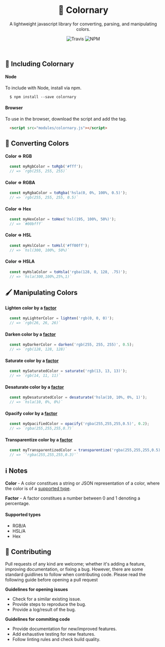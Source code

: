 <h1 align="center">🎨 Colornary</h1>
<p align="center">A lightweight javascript library for converting, parsing, and manipulating colors.</p>
<p align="center">
  <img src="https://img.shields.io/travis/Charliekenney23/colornary.svg" alt="Travis"/>
  <img src="https://img.shields.io/npm/v/colornary.svg" alt="NPM">
</p>
<br/>
<h2>🚀 Including Colornary</h2>
<h4>Node</h4>
<p>
  To include with Node, install via npm.
</p>

```shell
  $ npm install --save colornary
```
<h4>Browser</h4>
<p>
  To use in the browser, download the script and add the tag.
</p>

```html
  <script src="modules/colornary.js"></script>
```
<h2>🌈 Converting Colors</h2>
<h4>Color ⇒ RGB</h4>

```js
  const myRgbColor = toRgb('#fff');
  // => `rgb(255, 255, 255)`
```
<h4>Color ⇒ RGBA</h4>

```js
  const myRgbaColor = toRgba('hsla(0, 0%, 100%, 0.5)');
  // => `rgb(255, 255, 255, 0.5)`
```
<h4>Color ⇒ Hex</h4>

```js
  const myHexColor = toHex('hsl(195, 100%, 50%)');
  // => `#00bfff`
```
<h4>Color ⇒ HSL</h4>

```js
  const myHslColor = toHsl('#ff00ff');
  // => `hsl(300, 100%, 50%)`
```
<h4>Color ⇒ HSLA</h4>

```js
  const myHslaColor = toHsla('rgba(128, 0, 128, .75)');
  // => `hsla(300,100%,25%,1)`
```
<h2>🖌 Manipulating Colors</h2>
<h4>Lighten color by a <a href="#">factor</a></h4>

```js
  const myLighterColor = lighten('rgb(0, 0, 0)');
  // => `rgb(26, 26, 26)`
```
<h4>Darken color by a <a href="#">factor</a></h4>

```js
  const myDarkerColor = darken('rgb(255, 255, 255)', 0.5);
  // => `rgb(128, 128, 128)`
```
<h4>Saturate color by a <a href="#">factor</a></h4>

```js
  const mySaturatedColor = saturate('rgb(13, 13, 13)');
  // => `rgb(14, 11, 11)`
```
<h4>Desaturate color by a <a href="#">factor</a></h4>

```js
  const myDesaturatedColor = desaturate('hsla(10, 10%, 0%, 1)');
  // => `hsla(10, 0%, 0%)`
```
<h4>Opacify color by a <a href="#">factor</a></h4>

```js
  const myOpacifiedColor = opacify('rgba(255,255,255,0.5)', 0.2);
  // => `rgba(255,255,255,0.7)`
```
<h4>Transparentize color by a <a href="#">factor</a></h4>

```js
  const myTransparentizedColor = transparentize('rgba(255,255,255,0.5)', 0.2);
  // => `'rgba(255,255,255,0.3)'`
```
<h2>ℹ️ Notes</h2>
<p>
  <strong>Color</strong>
  - A color constitues a string or JSON representation of a color, where the color is of a <a href="#supported-type">supported type</a>.
</p>
<p>
  <strong>Factor</strong>
  - A factor constitues a number between 0 and 1 denoting a percentage.
<h4>Supported types</h4>
<ul>
  <li>RGB/A</li>
  <li>HSL/A</li>
  <li>Hex</li>
</ul>
<h2>🎉 Contributing</h2>
<p>
  Pull requests of any kind are welcome; whether it's adding a feature, improving documentation, or fixing a bug. However, there are some standard guidlines to follow when contributing code. Please read the following guide before opening a pull request
</p>
<strong>Guidelines for opening issues</strong>
<ul>
  <li>Check for a similar existing issue.</li>
  <li>Provide steps to reproduce the bug.</li>
  <li>Provide a log/result of the bug.</li>
</ul>
<strong>Guidelines for commiting code</strong>
<ul>
  <li>Provide documentation for new/improved features.</li>
  <li>Add exhaustive testing for new features.</li>
  <li>Follow linting rules and check build quality.</li>
</ul>
